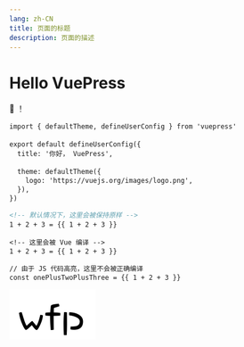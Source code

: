 ```yaml
---
lang: zh-CN
title: 页面的标题
description: 页面的描述
---
```

# Hello VuePress
:tada: ！

```ts{1,6-8}
import { defaultTheme, defineUserConfig } from 'vuepress'

export default defineUserConfig({
  title: '你好， VuePress',

  theme: defaultTheme({
    logo: 'https://vuejs.org/images/logo.png',
  }),
})
```

```md
<!-- 默认情况下，这里会被保持原样 -->
1 + 2 + 3 = {{ 1 + 2 + 3 }}
```

```md:no-v-pre
<!-- 这里会被 Vue 编译 -->
1 + 2 + 3 = {{ 1 + 2 + 3 }}
```

```js:no-v-pre
// 由于 JS 代码高亮，这里不会被正确编译
const onePlusTwoPlusThree = {{ 1 + 2 + 3 }}
```
<!-- 最简单的语法 -->
<!-- @[code md](/images/name.png) -->

![图片](../docs/images/name.png)